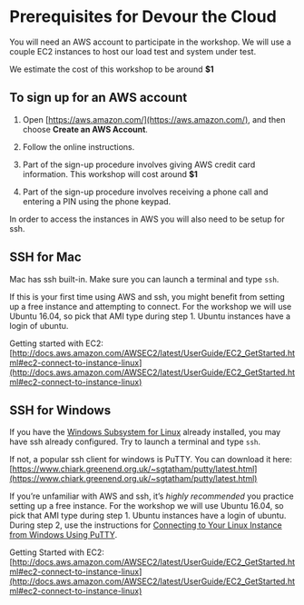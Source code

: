 # Prerequisites for Devour the Cloud

You will need an AWS account to participate in the workshop.  We will use a couple EC2 instances to host our load test and system under test.

We estimate the cost of this workshop to be around **$1**

## To sign up for an AWS account

1. Open [https://aws.amazon.com/](https://aws.amazon.com/), and then choose **Create an AWS Account**.

2. Follow the online instructions.

3. Part of the sign-up procedure involves giving AWS credit card information.  This workshop will cost around **$1**

4. Part of the sign-up procedure involves receiving a phone call and entering a PIN using the phone keypad.

In order to access the instances in AWS you will also need to be setup for ssh.

## SSH for Mac

Mac has ssh built-in.  Make sure you can launch a terminal and type `ssh`.  

If this is your first time using AWS and ssh, you might benefit from setting up a free instance and attempting to connect.  For the workshop we will use Ubuntu 16.04, so pick that AMI type during step 1.  Ubuntu instances have a login of ubuntu.

Getting started with EC2: [http://docs.aws.amazon.com/AWSEC2/latest/UserGuide/EC2_GetStarted.html#ec2-connect-to-instance-linux](http://docs.aws.amazon.com/AWSEC2/latest/UserGuide/EC2_GetStarted.html#ec2-connect-to-instance-linux)

## SSH for Windows


If you have the [Windows Subsystem for Linux](https://docs.microsoft.com/en-us/windows/wsl/install-win10) already installed, you may have ssh already configured.  Try to launch a terminal and type `ssh`.

If not, a popular ssh client for windows is PuTTY.  You can download it here:  [https://www.chiark.greenend.org.uk/~sgtatham/putty/latest.html](https://www.chiark.greenend.org.uk/~sgtatham/putty/latest.html)


If you’re unfamiliar with AWS and ssh, it’s _highly recommended_ you practice setting up a free instance.  For the workshop we will use Ubuntu 16.04, so pick that AMI type during step 1.  Ubuntu instances have a login of ubuntu.  During step 2, use the instructions for [Connecting to Your Linux Instance from Windows Using PuTTY](http://docs.aws.amazon.com/AWSEC2/latest/UserGuide/putty.html).

Getting Started with EC2: [http://docs.aws.amazon.com/AWSEC2/latest/UserGuide/EC2_GetStarted.html#ec2-connect-to-instance-linux](http://docs.aws.amazon.com/AWSEC2/latest/UserGuide/EC2_GetStarted.html#ec2-connect-to-instance-linux)

